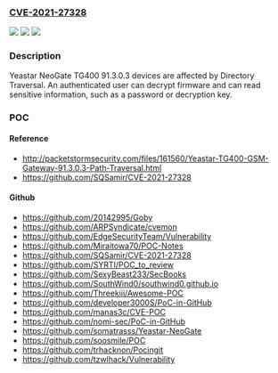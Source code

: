### [CVE-2021-27328](https://cve.mitre.org/cgi-bin/cvename.cgi?name=CVE-2021-27328)
![](https://img.shields.io/static/v1?label=Product&message=n%2Fa&color=blue)
![](https://img.shields.io/static/v1?label=Version&message=n%2Fa&color=blue)
![](https://img.shields.io/static/v1?label=Vulnerability&message=n%2Fa&color=brighgreen)

### Description

Yeastar NeoGate TG400 91.3.0.3 devices are affected by Directory Traversal. An authenticated user can decrypt firmware and can read sensitive information, such as a password or decryption key.

### POC

#### Reference
- http://packetstormsecurity.com/files/161560/Yeastar-TG400-GSM-Gateway-91.3.0.3-Path-Traversal.html
- https://github.com/SQSamir/CVE-2021-27328

#### Github
- https://github.com/20142995/Goby
- https://github.com/ARPSyndicate/cvemon
- https://github.com/EdgeSecurityTeam/Vulnerability
- https://github.com/Miraitowa70/POC-Notes
- https://github.com/SQSamir/CVE-2021-27328
- https://github.com/SYRTI/POC_to_review
- https://github.com/SexyBeast233/SecBooks
- https://github.com/SouthWind0/southwind0.github.io
- https://github.com/Threekiii/Awesome-POC
- https://github.com/developer3000S/PoC-in-GitHub
- https://github.com/manas3c/CVE-POC
- https://github.com/nomi-sec/PoC-in-GitHub
- https://github.com/somatrasss/Yeastar-NeoGate
- https://github.com/soosmile/POC
- https://github.com/trhacknon/Pocingit
- https://github.com/tzwlhack/Vulnerability

